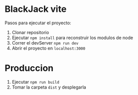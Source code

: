 # BlackJack vite

Pasos para ejecutar el proyecto:

1. Clonar repositorio
2. Ejecutar ```npm install``` para reconstruir los modulos de node
3. Correr el devServer ```npm run dev```
4. Abrir el proyecto en ```localhost:3000```

# Produccion

1. Ejecutar ```npm run build```
2. Tomar la carpeta ```dist``` y desplegarla